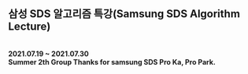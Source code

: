 ## 삼성 SDS 알고리즘 특강(Samsung SDS Algorithm Lecture)
<br>
<strong>2021.07.19 ~ 2021.07.30</strong> <br>
<strong>Summer 2th Group Thanks for samsung SDS Pro Ka, Pro Park.</strong><br>

